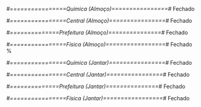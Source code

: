
*#================Química (Almoço)================#*
Fechado

*#================Central (Almoço)================#*
Fechado

*#==============Prefeitura (Almoço)===============#*
Fechado

*#================Física (Almoço)=================#*
Fechado
%

*#================Química (Jantar)================#*
Fechado

*#================Central (Jantar)================#*
Fechado

*#==============Prefeitura (Jantar)===============#*
Fechado

*#================Física (Jantar)=================#*
Fechado
